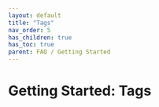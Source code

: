 ```yaml
---
layout: default
title: "Tags"
nav_order: 5
has_children: true
has_toc: true
parent: FAQ / Getting Started
---
```


# Getting Started: Tags
